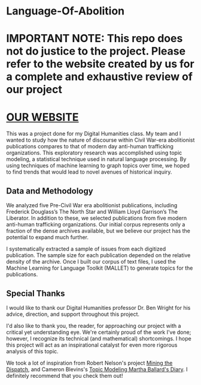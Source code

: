 # Language-Of-Abolition

# IMPORTANT NOTE: This repo does not do justice to the project. Please refer to the website created by us for a complete and exhaustive review of our project

# [OUR WEBSITE](https://cometsagainstslave.wixsite.com/temoc)

This was a project done for my Digital Humanities class. My team and I wanted to study how the nature of discourse within Civil War-era abolitionist publications compares to that of modern day anti-human trafficking organizations. This exploratory research was accomplished using topic modeling, a statistical technique used in natural language processing. By using techniques of machine learning to graph topics over time, we hoped to find trends that would lead to novel avenues of historical inquiry.

## Data and Methodology

We analyzed five Pre-Civil War era abolitionist publications, including Frederick Douglass’s The North Star and William Lloyd Garrison’s The Liberator. In addition to these, we selected publications from five modern anti-human trafficking organizations. Our initial corpus represents only a fraction of the dense archives available, but we believe our project has the potential to expand much further.

I systematically extracted a sample of issues from each digitized publication. The sample size for each publication depended on the relative density of the archive. Once I built our corpus of text files, I used the Machine Learning for Language Toolkit (MALLET) to generate topics for the publications. 

## Special Thanks

I would like to thank our Digital Humanities professor Dr. Ben Wright for his advice, direction, and support throughout this project.

I'd also like to thank you, the reader, for approaching our project with a critical yet understanding eye. We're certainly proud of the work I've done; however, I recognize its technical (and mathematical) shortcomings. I hope this project will act as an inspirational catalyst for even more rigorous analysis of this topic.

We took a lot of inspiration from Robert Nelson's project [Mining the Dispatch](http://dsl.richmond.edu/dispatch/pages/home), and Cameron Blevins's [Topic Modeling Martha Ballard's Diary](http://www.cameronblevins.org/posts/topic-modeling-martha-ballards-diary/). I definitely recommend that you check them out!


